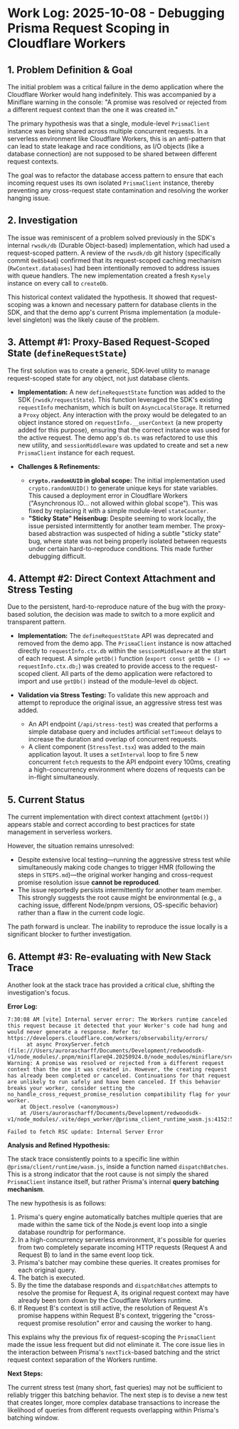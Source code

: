 # Work Log: 2025-10-08 - Debugging Prisma Request Scoping in Cloudflare Workers

## 1. Problem Definition & Goal

The initial problem was a critical failure in the demo application where the Cloudflare Worker would hang indefinitely. This was accompanied by a Miniflare warning in the console: "A promise was resolved or rejected from a different request context than the one it was created in."

The primary hypothesis was that a single, module-level `PrismaClient` instance was being shared across multiple concurrent requests. In a serverless environment like Cloudflare Workers, this is an anti-pattern that can lead to state leakage and race conditions, as I/O objects (like a database connection) are not supposed to be shared between different request contexts.

The goal was to refactor the database access pattern to ensure that each incoming request uses its own isolated `PrismaClient` instance, thereby preventing any cross-request state contamination and resolving the worker hanging issue.

## 2. Investigation

The issue was reminiscent of a problem solved previously in the SDK's internal `rwsdk/db` (Durable Object-based) implementation, which had used a request-scoped pattern. A review of the `rwsdk/db` git history (specifically commit `0e85b4a6`) confirmed that its request-scoped caching mechanism (`RwContext.databases`) had been intentionally removed to address issues with queue handlers. The new implementation created a fresh `Kysely` instance on every call to `createDb`.

This historical context validated the hypothesis. It showed that request-scoping was a known and necessary pattern for database clients in the SDK, and that the demo app's current Prisma implementation (a module-level singleton) was the likely cause of the problem.

## 3. Attempt #1: Proxy-Based Request-Scoped State (`defineRequestState`)

The first solution was to create a generic, SDK-level utility to manage request-scoped state for any object, not just database clients.

-   **Implementation:** A new `defineRequestState` function was added to the SDK (`rwsdk/requestState`). This function leveraged the SDK's existing `requestInfo` mechanism, which is built on `AsyncLocalStorage`. It returned a `Proxy` object. Any interaction with the proxy would be delegated to an object instance stored on `requestInfo.__userContext` (a new property added for this purpose), ensuring that the correct instance was used for the active request. The demo app's `db.ts` was refactored to use this new utility, and `sessionMiddleware` was updated to create and set a new `PrismaClient` instance for each request.

-   **Challenges & Refinements:**
    -   **`crypto.randomUUID` in global scope:** The initial implementation used `crypto.randomUUID()` to generate unique keys for state variables. This caused a deployment error in Cloudflare Workers ("Asynchronous IO... not allowed within global scope"). This was fixed by replacing it with a simple module-level `stateCounter`.
    -   **"Sticky State" Heisenbug:** Despite seeming to work locally, the issue persisted intermittently for another team member. The proxy-based abstraction was suspected of hiding a subtle "sticky state" bug, where state was not being properly isolated between requests under certain hard-to-reproduce conditions. This made further debugging difficult.

## 4. Attempt #2: Direct Context Attachment and Stress Testing

Due to the persistent, hard-to-reproduce nature of the bug with the proxy-based solution, the decision was made to switch to a more explicit and transparent pattern.

-   **Implementation:** The `defineRequestState` API was deprecated and removed from the demo app. The `PrismaClient` instance is now attached directly to `requestInfo.ctx.db` within the `sessionMiddleware` at the start of each request. A simple `getDb()` function (`export const getDb = () => requestInfo.ctx.db;`) was created to provide access to the request-scoped client. All parts of the demo application were refactored to import and use `getDb()` instead of the module-level `db` object.

-   **Validation via Stress Testing:** To validate this new approach and attempt to reproduce the original issue, an aggressive stress test was added.
    -   An API endpoint (`/api/stress-test`) was created that performs a simple database query and includes artificial `setTimeout` delays to increase the duration and overlap of concurrent requests.
    -   A client component (`StressTest.tsx`) was added to the main application layout. It uses a `setInterval` loop to fire 5 new concurrent `fetch` requests to the API endpoint every 100ms, creating a high-concurrency environment where dozens of requests can be in-flight simultaneously.

## 5. Current Status

The current implementation with direct context attachment (`getDb()`) appears stable and correct according to best practices for state management in serverless workers.

However, the situation remains unresolved:

-   Despite extensive local testing—running the aggressive stress test while simultaneously making code changes to trigger HMR (following the steps in `STEPS.md`)—the original worker hanging and cross-request promise resolution issue **cannot be reproduced**.
-   The issue reportedly persists intermittently for another team member. This strongly suggests the root cause might be environmental (e.g., a caching issue, different Node/pnpm versions, OS-specific behavior) rather than a flaw in the current code logic.

The path forward is unclear. The inability to reproduce the issue locally is a significant blocker to further investigation.

## 6. Attempt #3: Re-evaluating with New Stack Trace

Another look at the stack trace has provided a critical clue, shifting the investigation's focus.

**Error Log:**
```
7:30:08 AM [vite] Internal server error: The Workers runtime canceled this request because it detected that your Worker's code had hung and would never generate a response. Refer to: https://developers.cloudflare.com/workers/observability/errors/
      at async ProxyServer.fetch (file:///Users/aurorascharff/Documents/Development/redwoodsdk-v1/node_modules/.pnpm/miniflare@4.20250924.0/node_modules/miniflare/src/workers/core/proxy.worker.ts:174:11)
Warning: A promise was resolved or rejected from a different request context than the one it was created in. However, the creating request has already been completed or canceled. Continuations for that request are unlikely to run safely and have been canceled. If this behavior breaks your worker, consider setting the no_handle_cross_request_promise_resolution compatibility flag for your worker.
    at Object.resolve (<anonymous>)
    at /Users/aurorascharff/Documents/Development/redwoodsdk-v1/node_modules/.vite/deps_worker/@prisma_client_runtime_wasm.js:4152:54

Failed to fetch RSC update: Internal Server Error
```

**Analysis and Refined Hypothesis:**

The stack trace consistently points to a specific line within `@prisma/client/runtime/wasm.js`, inside a function named `dispatchBatches`. This is a strong indicator that the root cause is not simply the shared `PrismaClient` instance itself, but rather Prisma's internal **query batching mechanism**.

The new hypothesis is as follows:
1.  Prisma's query engine automatically batches multiple queries that are made within the same tick of the Node.js event loop into a single database roundtrip for performance.
2.  In a high-concurrency serverless environment, it's possible for queries from two completely separate incoming HTTP requests (Request A and Request B) to land in the same event loop tick.
3.  Prisma's batcher may combine these queries. It creates promises for each original query.
4.  The batch is executed.
5.  By the time the database responds and `dispatchBatches` attempts to resolve the promise for Request A, its original request context may have already been torn down by the Cloudflare Workers runtime.
6.  If Request B's context is still active, the resolution of Request A's promise happens within Request B's context, triggering the "cross-request promise resolution" error and causing the worker to hang.

This explains why the previous fix of request-scoping the `PrismaClient` made the issue less frequent but did not eliminate it. The core issue lies in the interaction between Prisma's `nextTick`-based batching and the strict request context separation of the Workers runtime.

**Next Steps:**

The current stress test (many short, fast queries) may not be sufficient to reliably trigger this batching behavior. The next step is to devise a new test that creates longer, more complex database transactions to increase the likelihood of queries from different requests overlapping within Prisma's batching window.
